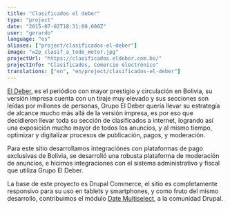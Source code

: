 ```yaml
---
title: "Clasificados el deber"
type: "project"
date: "2015-07-02T18:31:00.000Z"
user: "gerardo"
language: "es"
aliases: ["project/clasificados-el-deber"]
image: "w2p_clasif_a_todo_motor.jpg"
projectUrl: "https://clasificados.eldeber.com.bo/"
projectInfo: "Clasificados, Comercio electrónico"
translations: ["en", "en/project/clasificados-el-deber"]
---
```


[El Deber](http://www.eldeber.com.bo/), es el periódico con mayor prestigio y circulación en Bolivia, su versión impresa cuenta con un tiraje muy elevado y sus secciones son leídas por millones de personas, Grupo El Deber quería llevar su estrategía de alcance mucho más allá de la versión impresa, es por eso que decidieron llevar toda su sección de clasificados a internet, logrando así una exposición mucho mayor de todos los anuncios, y al mismo tiempo, optimizar y digitalizar procesos de publicación, pagos, y moderación.

Para este sitio desarrollamos integraciónes con plataformas de pago exclusivas de Bolivia, se desarrolló una robusta plataforma de moderación de anuncios, e hicimos integraciones con el sistema administrativo y fiscal que utiliza Grupo El Deber.

La base de este proyecto es Drupal Commerce, el sitio es completamente responsivo para su uso en tablets y smartphones, y como fruto del mismo desarrollo, contribuimos el módulo [Date Multiselect](https://www.drupal.org/sandbox/jackbravo/2417391), a la comunidad Drupal.